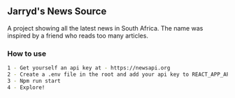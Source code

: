 ## Jarryd's News Source

A project showing all the latest news in South Africa. The name was inspired by a friend who reads too many articles.



### How to use
```bash
1 - Get yourself an api key at - https://newsapi.org
2 - Create a .env file in the root and add your api key to REACT_APP_API_KEY=""
3 - Npm run start
4 - Explore!
```
